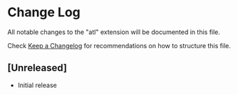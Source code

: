 # Change Log
All notable changes to the "atl" extension will be documented in this file.

Check [Keep a Changelog](http://keepachangelog.com/) for recommendations on how to structure this file.

## [Unreleased]
- Initial release